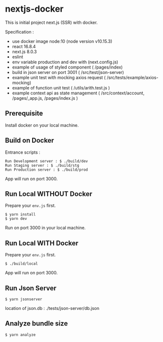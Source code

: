 # nextjs-docker

This is initial project next.js (SSR) with docker.

Specification :
* use docker image node:10 (node version v10.15.3)
* react 16.8.4
* next.js 8.0.3
* eslint
* env variable production and dev with (next.config.js)
* example of usage of styled component ( /pages/index)
* build in json server on port 3001 ( /src/test/json-server)
* example unit test with mocking axios request ( /src/tests/example/axios-mocking)
* example of function unit test ( /utils/arith.test.js )
* example context api as state management ( /src/context/account, /pages/_app.js, /pages/index.js )

## Prerequisite

Install docker on your local machine.

## Build on Docker

Entrance scripts :
```
Run Development server : $ ./build/dev
Run Staging server : $ ./build/stg
Run Production server : $ ./build/prod
```
App will run on port 3000.

## Run Local WITHOUT Docker

Prepare your `env.js` first.

```
$ yarn install
$ yarn dev
```
Run on port 3000 in your local machine.

## Run Local WITH Docker

Prepare your `env.js` first.

```
$ ./build/local
```
App will run on port 3000.

## Run Json Server

```
$ yarn jsonserver
```
location of json.db : ./tests/json-server/db.json

## Analyze bundle size

```
$ yarn analyze
```
